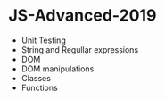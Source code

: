 # JS-Advanced-2019
* Unit Testing
* String and Regullar expressions
* DOM
* DOM manipulations
* Classes
* Functions

